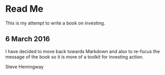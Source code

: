 # Read Me
This is my attempt to write a book on investing.

## 6 March  2016
I have decided to move back towards Markdown and also to re-focus the message of the book so it is more of a toolkit for investing action. 

<!---
this is a comment.
-->

Steve Hemingway
